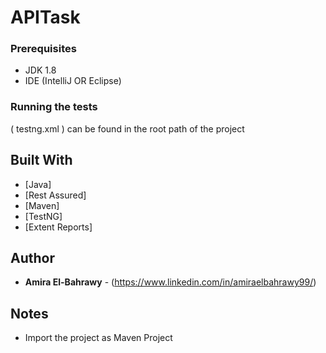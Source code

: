 # APITask


### Prerequisites

* JDK 1.8
* IDE (IntelliJ OR Eclipse)

### Running the tests

( testng.xml ) can be found in the root path of the project

## Built With

* [Java] 
* [Rest Assured] 
* [Maven]
* [TestNG] 
* [Extent Reports]


## Author

* **Amira El-Bahrawy** - (https://www.linkedin.com/in/amiraelbahrawy99/)

## Notes

* Import the project as Maven Project
